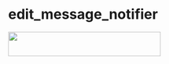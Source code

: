 # edit_message_notifier

<b>
<a href="https://heroku.com/deploy?template=https://github.com/noobmasterhu/edit_message_notifier"><img src="https://img.shields.io/badge/DEPLOY ON HEROKU-Canary?style=plastic&logo=heroku"width="310" height="50"/></a>
</b>
